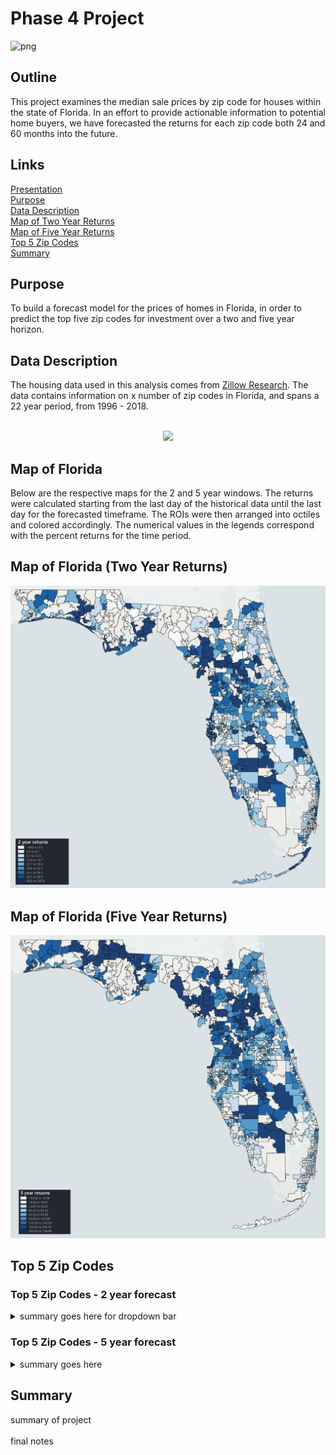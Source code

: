# Phase 4 Project
![png](https://www.phoenixfl.org/wp-content/uploads/2020/05/iStock-1069431162_1500w.jpg)

## Outline

This project examines the median sale prices by zip code for houses within the state of Florida. In an effort to provide actionable information to potential home buyers, we have forecasted the returns for each zip code both 24 and 60 months into the future. 

## Links

[Presentation](presentationlink)<br/>
[Purpose](README.md#Purpose) <br/>
[Data Description](README.md#Data-Description) <br/>
[Map of Two Year Returns](README.md#Map-of-Florida-(Two-Year-Returns)) <br/>
[Map of Five Year Returns](README.md#Map-of-Florida-(Five-Year-Returns)) <br/>
[Top 5 Zip Codes](README.md#Top-5-Zip-Codes) <br/>
[Summary](README.md#Summary) <br/>

## Purpose
To build a forecast model for the prices of homes in Florida, in order to predict the top five zip codes for investment over a two and five year horizon.

## Data Description

The housing data used in this analysis comes from [Zillow Research](https://www.zillow.com/research/data/). The data contains information on x number of zip codes in Florida, and spans a 22 year period, from 1996 - 2018. <br/>
<br/>
<p align="center">
  <a href="https://www.zillow.com/research/data/" title="Zillow Research">
    <img src="http://filecache.mediaroom.com/mr5mr_zillow/204622/Zillow_Wordmark_Blue_RGB.jpg" />
  </a>
</p>

## Map of Florida

Below are the respective maps for the 2 and 5 year windows. The returns were calculated starting from the last day of the historical data  until the last day for the forecasted timeframe. The ROIs were then arranged into octiles and colored accordingly. The numerical values in the legends correspond with the percent returns for the time period.

## Map of Florida (Two Year Returns)

![img](https://github.com/Nick-Kolowich/dsc-phase-4-project/blob/main/images/map%20-%202%20year.png)

## Map of Florida (Five Year Returns)
    
![imglegend](https://github.com/Nick-Kolowich/dsc-phase-4-project/blob/main/images/map%20-%205%20year.png)

## Top 5 Zip Codes
    
<h3> Top 5 Zip Codes - 2 year forecast </h3>
<details>
    
   <summary> summary goes here for dropdown bar </summary>
    
details go here

</details>

<h3> Top 5 Zip Codes - 5 year forecast </h3>
<details>
    
   <summary> summary goes here </summary><br/>
  
details go here

</details>


## Summary

summary of project <br/>
 <br/>
final notes
